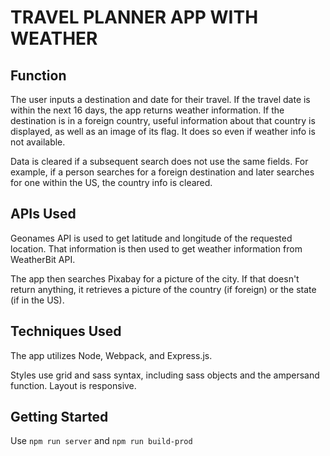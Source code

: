 # TRAVEL PLANNER APP WITH WEATHER

## Function
The user inputs a destination and date for their travel. If the travel date is within the next 16 days, the app returns weather information. If the destination is in a foreign country, useful information about that country is displayed, as well as an image of its flag. It does so even if weather info is not available.

Data is cleared if a subsequent search does not use the same fields. For example, if a person searches for a foreign destination and later searches for one within the US, the country info is cleared.

## APIs Used
Geonames API is used to get latitude and longitude of the requested location. That information is then used to get weather information from WeatherBit API.

The app then searches Pixabay for a picture of the city. If that doesn't return anything, it retrieves a picture of the country (if foreign) or the state (if in the US).

## Techniques Used
The app utilizes Node, Webpack, and Express.js.

Styles use grid and sass syntax, including sass objects and the ampersand function. Layout is responsive.

## Getting Started
Use `npm run server` and `npm run build-prod`
